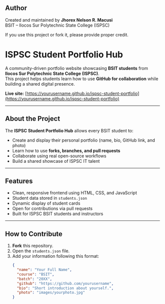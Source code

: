 ## Author
Created and maintained by **Jhorex Nelson R. Macusi**  
BSIT – Ilocos Sur Polytechnic State College (ISPSC)

If you use this project or fork it, please provide proper credit.

# ISPSC Student Portfolio Hub

A community-driven portfolio website showcasing **BSIT students** from **Ilocos Sur Polytechnic State College (ISPSC)**.  
This project helps students learn how to use **GitHub for collaboration** while building a shared digital presence.

**Live site:** [https://yourusername.github.io/ispsc-student-portfolio](https://yourusername.github.io/ispsc-student-portfolio)

---

## About the Project
The **ISPSC Student Portfolio Hub** allows every BSIT student to:
- Create and display their personal portfolio (name, bio, GitHub link, and photo)
- Learn how to use **forks, branches, and pull requests**
- Collaborate using real open-source workflows
- Build a shared showcase of ISPSC IT talent

---

## Features
- Clean, responsive frontend using HTML, CSS, and JavaScript  
- Student data stored in `students.json`  
- Dynamic display of student cards  
- Open for contributions via pull requests  
- Built for ISPSC BSIT students and instructors

---

## How to Contribute
1. **Fork** this repository.  
2. Open the `students.json` file.  
3. Add your information following this format:
   ```json
   {
     "name": "Your Full Name",
     "course": "BSIT",
     "batch": "20XX",
     "github": "https://github.com/yourusername",
     "bio": "Short introduction about yourself.",
     "photo": "images/yourphoto.jpg"
   }

